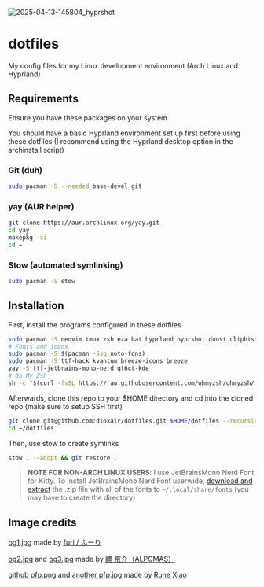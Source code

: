 ![2025-04-13-145804_hyprshot](https://github.com/user-attachments/assets/90f0ee19-492d-4e64-9d0e-dee569b62e99)

# dotfiles

My config files for my Linux development environment (Arch Linux and Hyprland)

## Requirements
Ensure you have these packages on your system

You should have a basic Hyprland environment set up first before using these dotfiles (I recommend using the Hyprland desktop option in the archinstall script)

### Git (duh)

```bash
sudo pacman -S --needed base-devel git
```

### yay (AUR helper)
```bash
git clone https://aur.archlinux.org/yay.git
cd yay
makepkg -si
cd ~
```

### Stow (automated symlinking)

```bash
sudo pacman -S stow
```

## Installation

First, install the programs configured in these dotfiles

```bash
sudo pacman -S neovim tmux zsh eza bat hyprland hyprshot dunst cliphist kitty dolphin wofi archlinux-xdg-menu xdg-desktop-portal-hyprland qt5-wayland qt6-wayland polkit-kde-agent qt5ct grim slurp libnotify notify-osd python-gobject mpd mpc mpd-mpris ncmpcpp ffmpeg pacman-contrib
# Fonts and icons
sudo pacman -S $(pacman -Ssq noto-fons)
sudo pacman -S ttf-hack kvantum breeze-icons breeze
yay -S ttf-jetbrains-mono-nerd qt6ct-kde
# Oh My Zsh
sh -c "$(curl -fsSL https://raw.githubusercontent.com/ohmyzsh/ohmyzsh/master/tools/install.sh)" && rm -rf ~/.oh-my-zsh
```

Afterwards, clone this repo to your $HOME directory and cd into the cloned repo (make sure to setup SSH first)

```bash
git clone git@github.com:dioxair/dotfiles.git $HOME/dotfiles --recursive
cd ~/dotfiles
```

Then, use stow to create symlinks

```bash
stow . --adopt && git restore .
```

> **NOTE FOR NON-ARCH LINUX USERS**: I use JetBrainsMono Nerd Font for Kitty. To install JetBrainsMono Nerd Font userwide, [download and extract](https://github.com/ryanoasis/nerd-fonts/releases/download/v3.2.1/JetBrainsMono.zip) the .zip file with all of the fonts to `~/.local/share/fonts` (you may have to create the directory)

## Image credits
[bg1.jpg](https://www.pixiv.net/en/artworks/115001263) made by [furi / ふーり](https://www.pixiv.net/en/users/41736171)

[bg2.jpg](https://www.pixiv.net/en/artworks/118647339) and [bg3.jpg](https://www.pixiv.net/en/artworks/99144899) made by [縹 京介（ALPCMAS）](https://www.pixiv.net/en/users/2351667)

[github pfp.png](https://www.pixiv.net/en/artworks/113901165) and [another pfp.jpg](https://www.pixiv.net/en/artworks/113658699) made by [Rune Xiao](https://www.pixiv.net/en/users/44473246)
